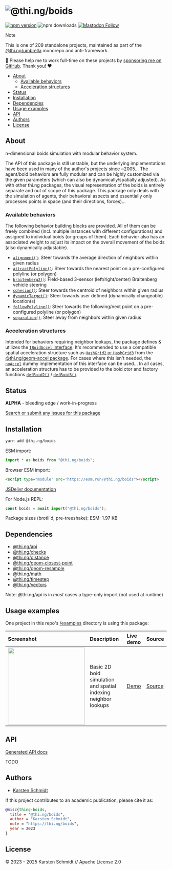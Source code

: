 <!-- This file is generated - DO NOT EDIT! -->
<!-- Please see: https://github.com/thi-ng/umbrella/blob/develop/CONTRIBUTING.md#changes-to-readme-files -->
# ![@thi.ng/boids](https://raw.githubusercontent.com/thi-ng/umbrella/develop/assets/banners/thing-boids.svg?2fecdc5a)

[![npm version](https://img.shields.io/npm/v/@thi.ng/boids.svg)](https://www.npmjs.com/package/@thi.ng/boids)
![npm downloads](https://img.shields.io/npm/dm/@thi.ng/boids.svg)
[![Mastodon Follow](https://img.shields.io/mastodon/follow/109331703950160316?domain=https%3A%2F%2Fmastodon.thi.ng&style=social)](https://mastodon.thi.ng/@toxi)

> [!NOTE]
> This is one of 209 standalone projects, maintained as part
> of the [@thi.ng/umbrella](https://github.com/thi-ng/umbrella/) monorepo
> and anti-framework.
>
> 🚀 Please help me to work full-time on these projects by [sponsoring me on
> GitHub](https://github.com/sponsors/postspectacular). Thank you! ❤️

- [About](#about)
  - [Available behaviors](#available-behaviors)
  - [Acceleration structures](#acceleration-structures)
- [Status](#status)
- [Installation](#installation)
- [Dependencies](#dependencies)
- [Usage examples](#usage-examples)
- [API](#api)
- [Authors](#authors)
- [License](#license)

## About

n-dimensional boids simulation with modular behavior system.

The API of this package is still unstable, but the underlying implementations
have been used in many of the author's projects since ~2005... The agent/boid
behaviors are fully modular and can be highly customized via the given
parameters (which can also be dynamically/spatially adjusted). As with other
thi.ng packages, the visual representation of the boids is entirely separate and
out of scope of this package. This package only deals with the simulation of
agents, their behavioral aspects and essentially only processes points in space
(and their directions, forces)...

### Available behaviors

The following behavior building blocks are provided. All of them can be freely
combined (incl. multiple instances with different configurations) and assigned
to individual boids (or groups of them). Each behavior also has an associated
weight to adjust its impact on the overall movement of the boids (also
dynamically adjustable).

- [`alignment()`](https://docs.thi.ng/umbrella/boids/functions/alignment.html):
  Steer towards the average direction of neighbors within given radius
- [`attractPolyline()`](https://docs.thi.ng/umbrella/boids/functions/attractPolyline.html):
  Steer towards the nearest point on a pre-configured polyline (or polygon)
- [`braitenberg2()`](https://docs.thi.ng/umbrella/boids/functions/braitenberg2.html):
  Field-based 3-sensor (left/right/center) Braitenberg vehicle steering
- [`cohesion()`](https://docs.thi.ng/umbrella/boids/functions/cohesion.html):
  Steer towards the centroid of neighbors within given radius
- [`dynamicTarget()`](https://docs.thi.ng/umbrella/boids/functions/dynamicTarget.html):
  Steer towards user defined (dynamically changeable) location(s)
- [`followPolyline()`](https://docs.thi.ng/umbrella/boids/functions/followPolyline.html):
  Steer towards the following/next point on a pre-configured polyline (or
  polygon)
- [`separation()`](https://docs.thi.ng/umbrella/boids/functions/separation.html):
  Steer away from neighbors within given radius

### Acceleration structures

Intended for behaviors requiring neighbor lookups, the package defines &
utilizes the [`IBoidAccel`
interface](https://docs.thi.ng/umbrella/boids/interfaces/IBoidAccel.html). It's
recommended to use a compatible spatial acceleration structure such as
[`HashGrid2` or
`HashGrid3`](https://docs.thi.ng/umbrella/geom-accel/classes/HashGrid2.html#queryNeighborhood)
from the [@thi.ng/geom-accel
package](https://github.com/thi-ng/umbrella/tree/develop/packages/geom-accel).
For cases where this isn't needed, the
[`noAccel`](https://docs.thi.ng/umbrella/boids/functions/noAccel.html) dummy
implementation of this interface can be used... In all cases, an acceleration
structure has to be provided to the boid ctor and factory functions
[`defBoid2()`](https://docs.thi.ng/umbrella/boids/functions/defBoid2.html) /
[`defBoid3()`](https://docs.thi.ng/umbrella/boids/functions/defBoid3.html).

## Status

**ALPHA** - bleeding edge / work-in-progress

[Search or submit any issues for this package](https://github.com/thi-ng/umbrella/issues?q=%5Bboids%5D+in%3Atitle)

## Installation

```bash
yarn add @thi.ng/boids
```

ESM import:

```ts
import * as boids from "@thi.ng/boids";
```

Browser ESM import:

```html
<script type="module" src="https://esm.run/@thi.ng/boids"></script>
```

[JSDelivr documentation](https://www.jsdelivr.com/)

For Node.js REPL:

```js
const boids = await import("@thi.ng/boids");
```

Package sizes (brotli'd, pre-treeshake): ESM: 1.97 KB

## Dependencies

- [@thi.ng/api](https://github.com/thi-ng/umbrella/tree/develop/packages/api)
- [@thi.ng/checks](https://github.com/thi-ng/umbrella/tree/develop/packages/checks)
- [@thi.ng/distance](https://github.com/thi-ng/umbrella/tree/develop/packages/distance)
- [@thi.ng/geom-closest-point](https://github.com/thi-ng/umbrella/tree/develop/packages/geom-closest-point)
- [@thi.ng/geom-resample](https://github.com/thi-ng/umbrella/tree/develop/packages/geom-resample)
- [@thi.ng/math](https://github.com/thi-ng/umbrella/tree/develop/packages/math)
- [@thi.ng/timestep](https://github.com/thi-ng/umbrella/tree/develop/packages/timestep)
- [@thi.ng/vectors](https://github.com/thi-ng/umbrella/tree/develop/packages/vectors)

Note: @thi.ng/api is in _most_ cases a type-only import (not used at runtime)

## Usage examples

One project in this repo's
[/examples](https://github.com/thi-ng/umbrella/tree/develop/examples)
directory is using this package:

| Screenshot                                                                                                         | Description                                                    | Live demo                                         | Source                                                                         |
|:-------------------------------------------------------------------------------------------------------------------|:---------------------------------------------------------------|:--------------------------------------------------|:-------------------------------------------------------------------------------|
| <img src="https://raw.githubusercontent.com/thi-ng/umbrella/develop/assets/examples/boid-basics.png" width="240"/> | Basic 2D boid simulation and spatial indexing neighbor lookups | [Demo](https://demo.thi.ng/umbrella/boid-basics/) | [Source](https://github.com/thi-ng/umbrella/tree/develop/examples/boid-basics) |

## API

[Generated API docs](https://docs.thi.ng/umbrella/boids/)

TODO

## Authors

- [Karsten Schmidt](https://thi.ng)

If this project contributes to an academic publication, please cite it as:

```bibtex
@misc{thing-boids,
  title = "@thi.ng/boids",
  author = "Karsten Schmidt",
  note = "https://thi.ng/boids",
  year = 2023
}
```

## License

&copy; 2023 - 2025 Karsten Schmidt // Apache License 2.0
